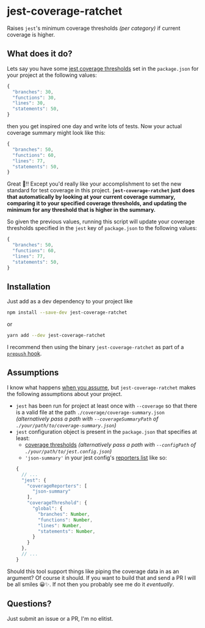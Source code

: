 # jest-coverage-ratchet

Raises `jest`'s minimum coverage thresholds _(per category)_ if current coverage is higher.

## What does it do?

Lets say you have some [jest coverage thresholds](https://facebook.github.io/jest/docs/configuration.html#coveragethreshold-object) set in the `package.json` for your project at the following values:
```javascript
{
  "branches": 30,
  "functions": 30,
  "lines": 30,
  "statements": 50,
}
```

then you get inspired one day and write lots of tests. Now your actual coverage summary might look like this:
```javascript
{
  "branches": 50,
  "functions": 60,
  "lines": 77,
  "statements": 50,
}
```

Great 🌸‼ Except you'd really like your accomplishment to set the new standard for test coverage in this project. **`jest-coverage-ratchet` just does that automatically by looking at your current coverage summary, comparing it to your specified coverage thresholds, and updating the minimum for any threshold that is higher in the summary.**

So given the previous values, running this script will update your coverage thresholds specified in the `jest` key of `package.json` to the following values:
```javascript
{
  "branches": 50,
  "functions": 60,
  "lines": 77,
  "statements": 50,
}
```

## Installation

Just add as a dev dependency to your project like
```bash
npm install --save-dev jest-coverage-ratchet
```

or

```bash
yarn add --dev jest-coverage-ratchet
```

I recommend then using the binary `jest-coverage-ratchet` as part of a [`prepush` hook](https://github.com/typicode/husky).

## Assumptions

I know what happens [when you assume](http://www.urbandictionary.com/define.php?term=Assume), but `jest-coverage-ratchet` makes the following assumptions about your project.

- `jest` has been run for project at least once with `--coverage` so that there is a valid file at the path `./coverage/coverage-summary.json` _(alternatively pass a path with `--coverageSummaryPath` of `./your/path/to/coverage-summary.json`)_
- `jest` configuration object is present in the `package.json` that specifies at least:
  - [coverage thresholds](https://facebook.github.io/jest/docs/configuration.html#coveragethreshold-object) _(alternatively pass a path with `--configPath` of `./your/path/to/jest.config.json`)_
  - `'json-summary'` in your jest config's [reporters list](https://facebook.github.io/jest/docs/configuration.html#coveragereporters-array-string) like so:
  ```javascript
  {
    // ...
    "jest": {
      "coverageReporters": [
        "json-summary"
      ],
      "coverageThreshold": {
        "global": {
          "branches": Number,
          "functions": Number,
          "lines": Number,
          "statements": Number,
        }
      }
    },
    // ...
  }
  ```

Should this tool support things like piping the coverage data in as an argument? Of course it should. If you want to build that and send a PR I will be all smiles 😀✨. If not then you probably see me do it _eventually_.

## Questions?
Just submit an issue or a PR, I'm no elitist.
